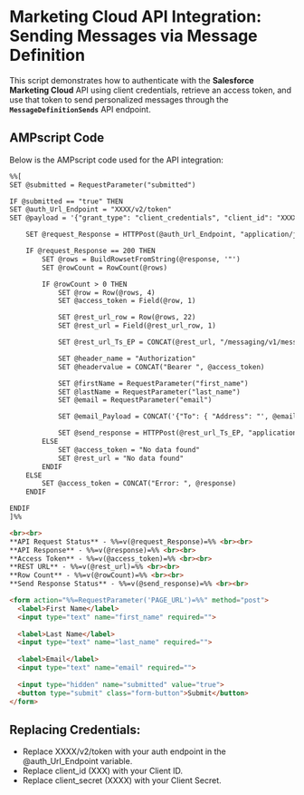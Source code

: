 # Marketing Cloud API Integration: Sending Messages via Message Definition

This script demonstrates how to authenticate with the **Salesforce Marketing Cloud** API using client credentials, retrieve an access token, and use that token to send personalized messages through the **`MessageDefinitionSends`** API endpoint.

## AMPscript Code

Below is the AMPscript code used for the API integration:

```html
%%[
SET @submitted = RequestParameter("submitted")

IF @submitted == "true" THEN
SET @auth_Url_Endpoint = "XXXX/v2/token"
SET @payload = '{"grant_type": "client_credentials", "client_id": "XXXX", "client_secret": "XXXX"}'

    SET @request_Response = HTTPPost(@auth_Url_Endpoint, "application/json", @payload, @response)

    IF @request_Response == 200 THEN
        SET @rows = BuildRowsetFromString(@response, '"')
        SET @rowCount = RowCount(@rows)

        IF @rowCount > 0 THEN
            SET @row = Row(@rows, 4)
            SET @access_token = Field(@row, 1)

            SET @rest_url_row = Row(@rows, 22)
            SET @rest_url = Field(@rest_url_row, 1)

            SET @rest_url_Ts_EP = CONCAT(@rest_url, "/messaging/v1/messageDefinitionSends/key:110535/send")

            SET @header_name = "Authorization"
            SET @headervalue = CONCAT("Bearer ", @access_token)

            SET @firstName = RequestParameter("first_name")
            SET @lastName = RequestParameter("last_name")
            SET @email = RequestParameter("email")

            SET @email_Payload = CONCAT('{"To": { "Address": "', @email, '", "SubscriberKey": "', @email, '", "ContactAttributes": { "SubscriberAttributes": { "First_Name": "', @firstName, '", "Last_Name": "', @lastName, '" } } }}')

            SET @send_response = HTTPPost(@rest_url_Ts_EP, "application/json", @email_Payload, @ts_api_response, @header_name, @headervalue)
        ELSE
            SET @access_token = "No data found"
            SET @rest_url = "No data found"
        ENDIF
    ELSE
        SET @access_token = CONCAT("Error: ", @response)
    ENDIF

ENDIF
]%%

<br><br>
**API Request Status** - %%=v(@request_Response)=%% <br><br>
**API Response** - %%=v(@response)=%% <br><br>
**Access Token** - %%=v(@access_token)=%% <br><br>
**REST URL** - %%=v(@rest_url)=%% <br><br>
**Row Count** - %%=v(@rowCount)=%% <br><br>
**Send Response Status** - %%=v(@send_response)=%% <br><br>

<form action="%%=RequestParameter('PAGE_URL')=%%" method="post">
  <label>First Name</label>
  <input type="text" name="first_name" required="">
  
  <label>Last Name</label>
  <input type="text" name="last_name" required="">
  
  <label>Email</label>
  <input type="text" name="email" required="">
  
  <input type="hidden" name="submitted" value="true">
  <button type="submit" class="form-button">Submit</button>  
</form>
```

## Replacing Credentials:
* Replace XXXX/v2/token with your auth endpoint in the @auth_Url_Endpoint variable.
* Replace client_id (XXX) with your Client ID.
* Replace client_secret (XXXX) with your Client Secret.
